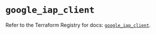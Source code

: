 # `google_iap_client`

Refer to the Terraform Registry for docs: [`google_iap_client`](https://registry.terraform.io/providers/hashicorp/google-beta/6.39.0/docs/resources/google_iap_client).
